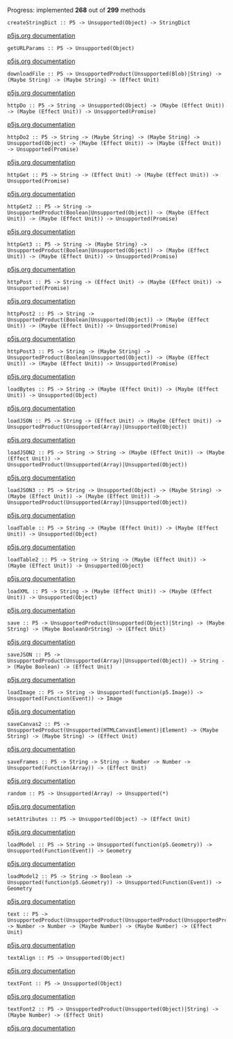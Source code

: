 Progress: implemented **268** out of **299** methods
```
createStringDict :: P5 -> Unsupported(Object) -> StringDict
```
[p5js.org documentation](https://p5js.org/reference/#/p5/createStringDict)
```
getURLParams :: P5 -> Unsupported(Object)
```
[p5js.org documentation](https://p5js.org/reference/#/p5/getURLParams)
```
downloadFile :: P5 -> UnsupportedProduct(Unsupported(Blob)|String) -> (Maybe String) -> (Maybe String) -> (Effect Unit)
```
[p5js.org documentation](https://p5js.org/reference/#/p5/downloadFile)
```
httpDo :: P5 -> String -> Unsupported(Object) -> (Maybe (Effect Unit)) -> (Maybe (Effect Unit)) -> Unsupported(Promise)
```
[p5js.org documentation](https://p5js.org/reference/#/p5/httpDo)
```
httpDo2 :: P5 -> String -> (Maybe String) -> (Maybe String) -> Unsupported(Object) -> (Maybe (Effect Unit)) -> (Maybe (Effect Unit)) -> Unsupported(Promise)
```
[p5js.org documentation](https://p5js.org/reference/#/p5/httpDo)
```
httpGet :: P5 -> String -> (Effect Unit) -> (Maybe (Effect Unit)) -> Unsupported(Promise)
```
[p5js.org documentation](https://p5js.org/reference/#/p5/httpGet)
```
httpGet2 :: P5 -> String -> UnsupportedProduct(Boolean|Unsupported(Object)) -> (Maybe (Effect Unit)) -> (Maybe (Effect Unit)) -> Unsupported(Promise)
```
[p5js.org documentation](https://p5js.org/reference/#/p5/httpGet)
```
httpGet3 :: P5 -> String -> (Maybe String) -> UnsupportedProduct(Boolean|Unsupported(Object)) -> (Maybe (Effect Unit)) -> (Maybe (Effect Unit)) -> Unsupported(Promise)
```
[p5js.org documentation](https://p5js.org/reference/#/p5/httpGet)
```
httpPost :: P5 -> String -> (Effect Unit) -> (Maybe (Effect Unit)) -> Unsupported(Promise)
```
[p5js.org documentation](https://p5js.org/reference/#/p5/httpPost)
```
httpPost2 :: P5 -> String -> UnsupportedProduct(Boolean|Unsupported(Object)) -> (Maybe (Effect Unit)) -> (Maybe (Effect Unit)) -> Unsupported(Promise)
```
[p5js.org documentation](https://p5js.org/reference/#/p5/httpPost)
```
httpPost3 :: P5 -> String -> (Maybe String) -> UnsupportedProduct(Boolean|Unsupported(Object)) -> (Maybe (Effect Unit)) -> (Maybe (Effect Unit)) -> Unsupported(Promise)
```
[p5js.org documentation](https://p5js.org/reference/#/p5/httpPost)
```
loadBytes :: P5 -> String -> (Maybe (Effect Unit)) -> (Maybe (Effect Unit)) -> Unsupported(Object)
```
[p5js.org documentation](https://p5js.org/reference/#/p5/loadBytes)
```
loadJSON :: P5 -> String -> (Effect Unit) -> (Maybe (Effect Unit)) -> UnsupportedProduct(Unsupported(Array)|Unsupported(Object))
```
[p5js.org documentation](https://p5js.org/reference/#/p5/loadJSON)
```
loadJSON2 :: P5 -> String -> String -> (Maybe (Effect Unit)) -> (Maybe (Effect Unit)) -> UnsupportedProduct(Unsupported(Array)|Unsupported(Object))
```
[p5js.org documentation](https://p5js.org/reference/#/p5/loadJSON)
```
loadJSON3 :: P5 -> String -> Unsupported(Object) -> (Maybe String) -> (Maybe (Effect Unit)) -> (Maybe (Effect Unit)) -> UnsupportedProduct(Unsupported(Array)|Unsupported(Object))
```
[p5js.org documentation](https://p5js.org/reference/#/p5/loadJSON)
```
loadTable :: P5 -> String -> (Maybe (Effect Unit)) -> (Maybe (Effect Unit)) -> Unsupported(Object)
```
[p5js.org documentation](https://p5js.org/reference/#/p5/loadTable)
```
loadTable2 :: P5 -> String -> String -> (Maybe (Effect Unit)) -> (Maybe (Effect Unit)) -> Unsupported(Object)
```
[p5js.org documentation](https://p5js.org/reference/#/p5/loadTable)
```
loadXML :: P5 -> String -> (Maybe (Effect Unit)) -> (Maybe (Effect Unit)) -> Unsupported(Object)
```
[p5js.org documentation](https://p5js.org/reference/#/p5/loadXML)
```
save :: P5 -> UnsupportedProduct(Unsupported(Object)|String) -> (Maybe String) -> (Maybe BooleanOrString) -> (Effect Unit)
```
[p5js.org documentation](https://p5js.org/reference/#/p5/save)
```
saveJSON :: P5 -> UnsupportedProduct(Unsupported(Array)|Unsupported(Object)) -> String -> (Maybe Boolean) -> (Effect Unit)
```
[p5js.org documentation](https://p5js.org/reference/#/p5/saveJSON)
```
loadImage :: P5 -> String -> Unsupported(function(p5.Image)) -> Unsupported(Function(Event)) -> Image
```
[p5js.org documentation](https://p5js.org/reference/#/p5/loadImage)
```
saveCanvas2 :: P5 -> UnsupportedProduct(Unsupported(HTMLCanvasElement)|Element) -> (Maybe String) -> (Maybe String) -> (Effect Unit)
```
[p5js.org documentation](https://p5js.org/reference/#/p5/saveCanvas)
```
saveFrames :: P5 -> String -> String -> Number -> Number -> Unsupported(Function(Array)) -> (Effect Unit)
```
[p5js.org documentation](https://p5js.org/reference/#/p5/saveFrames)
```
random :: P5 -> Unsupported(Array) -> Unsupported(*)
```
[p5js.org documentation](https://p5js.org/reference/#/p5/random)
```
setAttributes :: P5 -> Unsupported(Object) -> (Effect Unit)
```
[p5js.org documentation](https://p5js.org/reference/#/p5/setAttributes)
```
loadModel :: P5 -> String -> Unsupported(function(p5.Geometry)) -> Unsupported(Function(Event)) -> Geometry
```
[p5js.org documentation](https://p5js.org/reference/#/p5/loadModel)
```
loadModel2 :: P5 -> String -> Boolean -> Unsupported(function(p5.Geometry)) -> Unsupported(Function(Event)) -> Geometry
```
[p5js.org documentation](https://p5js.org/reference/#/p5/loadModel)
```
text :: P5 -> UnsupportedProduct(UnsupportedProduct(UnsupportedProduct(UnsupportedProduct(Unsupported(Array)|Boolean)|Number)|Unsupported(Object))|String) -> Number -> Number -> (Maybe Number) -> (Maybe Number) -> (Effect Unit)
```
[p5js.org documentation](https://p5js.org/reference/#/p5/text)
```
textAlign :: P5 -> Unsupported(Object)
```
[p5js.org documentation](https://p5js.org/reference/#/p5/textAlign)
```
textFont :: P5 -> Unsupported(Object)
```
[p5js.org documentation](https://p5js.org/reference/#/p5/textFont)
```
textFont2 :: P5 -> UnsupportedProduct(Unsupported(Object)|String) -> (Maybe Number) -> (Effect Unit)
```
[p5js.org documentation](https://p5js.org/reference/#/p5/textFont)